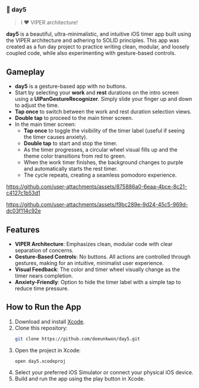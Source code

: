 ### 🌈 day5
> I ❤️ VIPER architecture!

**day5** is a beautiful, ultra-minimalistic, and intuitive iOS timer app built using the VIPER architecture and adhering to SOLID principles. This app was created as a fun day project to practice writing clean, modular, and loosely coupled code, while also experimenting with gesture-based controls.

## Gameplay
- **day5** is a gesture-based app with no buttons. 
- Start by selecting your **work** and **rest** durations on the intro screen using a **UIPanGestureRecognizer**. Simply slide your finger up and down to adjust the time.
- **Tap once** to switch between the work and rest duration selection views.
- **Double tap** to proceed to the main timer screen.
- In the main timer screen:
  - **Tap once** to toggle the visibility of the timer label (useful if seeing the timer causes anxiety).
  - **Double tap** to start and stop the timer.
  - As the timer progresses, a circular wheel visual fills up and the theme color transitions from red to green.
  - When the work timer finishes, the background changes to purple and automatically starts the rest timer.
  - The cycle repeats, creating a seamless pomodoro experience.

https://github.com/user-attachments/assets/875886a0-6eaa-4bce-8c21-c4127c1b53d1

https://github.com/user-attachments/assets/f9bc289e-9d24-45c5-969d-dc03f114c92e

## Features
- **VIPER Architecture**: Emphasizes clean, modular code with clear separation of concerns.
- **Gesture-Based Controls**: No buttons. All actions are controlled through gestures, making for an intuitive, minimalist user experience.
- **Visual Feedback**: The color and timer wheel visually change as the timer nears completion.
- **Anxiety-Friendly**: Option to hide the timer label with a simple tap to reduce time pressure.

## How to Run the App
1. Download and install [Xcode](https://developer.apple.com/xcode/).
2. Clone this repository:
   ```bash
   git clone https://github.com/doeunkwon/day5.git
3. Open the project in Xcode:
   ```bash
   open day5.xcodeproj
4. Select your preferred iOS Simulator or connect your physical iOS device.
5. Build and run the app using the play button in Xcode.
